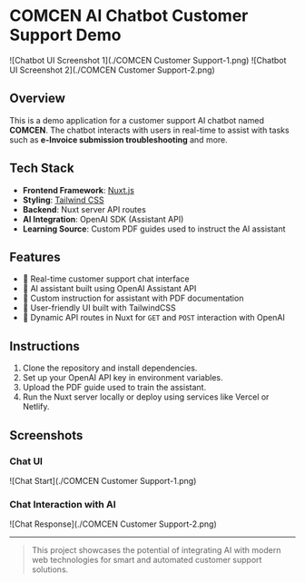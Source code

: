 # COMCEN AI Chatbot Customer Support Demo

![Chatbot UI Screenshot 1](./COMCEN Customer Support-1.png)
![Chatbot UI Screenshot 2](./COMCEN Customer Support-2.png)

## Overview

This is a demo application for a customer support AI chatbot named **COMCEN**. The chatbot interacts with users in real-time to assist with tasks such as **e-Invoice submission troubleshooting** and more.

## Tech Stack

- **Frontend Framework**: [Nuxt.js](https://nuxt.com/)
- **Styling**: [Tailwind CSS](https://tailwindcss.com/)
- **Backend**: Nuxt server API routes
- **AI Integration**: OpenAI SDK (Assistant API)
- **Learning Source**: Custom PDF guides used to instruct the AI assistant

## Features

- 🔹 Real-time customer support chat interface
- 🔹 AI assistant built using OpenAI Assistant API
- 🔹 Custom instruction for assistant with PDF documentation
- 🔹 User-friendly UI built with TailwindCSS
- 🔹 Dynamic API routes in Nuxt for `GET` and `POST` interaction with OpenAI

## Instructions

1. Clone the repository and install dependencies.
2. Set up your OpenAI API key in environment variables.
3. Upload the PDF guide used to train the assistant.
4. Run the Nuxt server locally or deploy using services like Vercel or Netlify.

## Screenshots

### Chat UI

![Chat Start](./COMCEN Customer Support-1.png)

### Chat Interaction with AI

![Chat Response](./COMCEN Customer Support-2.png)

---

> This project showcases the potential of integrating AI with modern web technologies for smart and automated customer support solutions.
